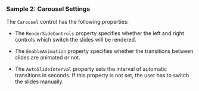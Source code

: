 ### Sample 2: Carousel Settings

The `Carousel` control has the following properties:

* The `RenderSideControls` property specifies whether the left and right controls which switch the slides will be rendered.

* The `EnableAnimation` property specifies whether the transitions between slides are animated or not.

* The `AutoSlideInterval` property sets the interval of automatic transitions in seconds. If this property is not set, the user has to switch the slides manually.